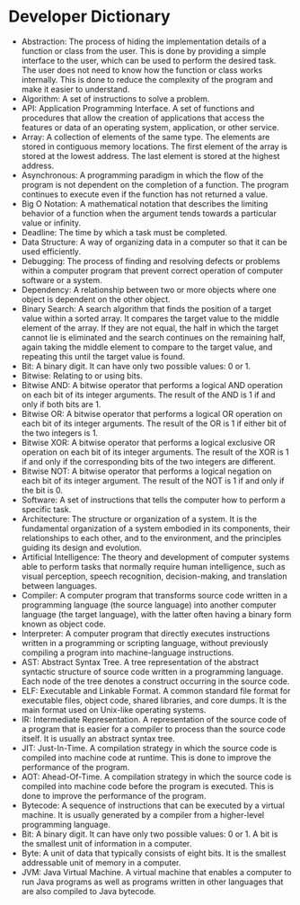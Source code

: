 # Developer Dictionary

- Abstraction: The process of hiding the implementation details of a function or class from the user. This is done by providing a simple interface to the user, which can be used to perform the desired task. The user does not need to know how the function or class works internally. This is done to reduce the complexity of the program and make it easier to understand.
- Algorithm: A set of instructions to solve a problem.
- API: Application Programming Interface. A set of functions and procedures that allow the creation of applications that access the features or data of an operating system, application, or other service.
- Array: A collection of elements of the same type. The elements are stored in contiguous memory locations. The first element of the array is stored at the lowest address. The last element is stored at the highest address.
- Asynchronous: A programming paradigm in which the flow of the program is not dependent on the completion of a function. The program continues to execute even if the function has not returned a value.
- Big O Notation: A mathematical notation that describes the limiting behavior of a function when the argument tends towards a particular value or infinity.
- Deadline: The time by which a task must be completed.
- Data Structure: A way of organizing data in a computer so that it can be used efficiently.
- Debugging: The process of finding and resolving defects or problems within a computer program that prevent correct operation of computer software or a system.
- Dependency: A relationship between two or more objects where one object is dependent on the other object.
- Binary Search: A search algorithm that finds the position of a target value within a sorted array. It compares the target value to the middle element of the array. If they are not equal, the half in which the target cannot lie is eliminated and the search continues on the remaining half, again taking the middle element to compare to the target value, and repeating this until the target value is found.
- Bit: A binary digit. It can have only two possible values: 0 or 1.
- Bitwise: Relating to or using bits.
- Bitwise AND: A bitwise operator that performs a logical AND operation on each bit of its integer arguments. The result of the AND is 1 if and only if both bits are 1.
- Bitwise OR: A bitwise operator that performs a logical OR operation on each bit of its integer arguments. The result of the OR is 1 if either bit of the two integers is 1.
- Bitwise XOR: A bitwise operator that performs a logical exclusive OR operation on each bit of its integer arguments. The result of the XOR is 1 if and only if the corresponding bits of the two integers are different.
- Bitwise NOT: A bitwise operator that performs a logical negation on each bit of its integer argument. The result of the NOT is 1 if and only if the bit is 0.
- Software: A set of instructions that tells the computer how to perform a specific task.
- Architecture: The structure or organization of a system. It is the fundamental organization of a system embodied in its components, their relationships to each other, and to the environment, and the principles guiding its design and evolution.
- Artificial Intelligence: The theory and development of computer systems able to perform tasks that normally require human intelligence, such as visual perception, speech recognition, decision-making, and translation between languages.
- Compiler: A computer program that transforms source code written in a programming language (the source language) into another computer language (the target language), with the latter often having a binary form known as object code.
- Interpreter: A computer program that directly executes instructions written in a programming or scripting language, without previously compiling a program into machine-language instructions.
- AST: Abstract Syntax Tree. A tree representation of the abstract syntactic structure of source code written in a programming language. Each node of the tree denotes a construct occurring in the source code.
- ELF: Executable and Linkable Format. A common standard file format for executable files, object code, shared libraries, and core dumps. It is the main format used on Unix-like operating systems.
- IR: Intermediate Representation. A representation of the source code of a program that is easier for a compiler to process than the source code itself. It is usually an abstract syntax tree.
- JIT: Just-In-Time. A compilation strategy in which the source code is compiled into machine code at runtime. This is done to improve the performance of the program.
- AOT: Ahead-Of-Time. A compilation strategy in which the source code is compiled into machine code before the program is executed. This is done to improve the performance of the program.
- Bytecode: A sequence of instructions that can be executed by a virtual machine. It is usually generated by a compiler from a higher-level programming language.
- Bit: A binary digit. It can have only two possible values: 0 or 1. A bit is the smallest unit of information in a computer.
- Byte: A unit of data that typically consists of eight bits. It is the smallest addressable unit of memory in a computer.
- JVM: Java Virtual Machine. A virtual machine that enables a computer to run Java programs as well as programs written in other languages that are also compiled to Java bytecode.